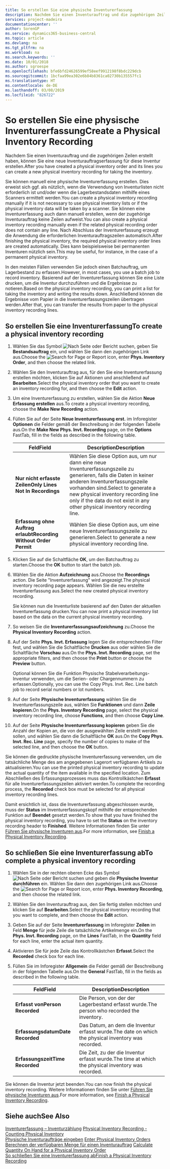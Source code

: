```yaml
---
title: So erstellen Sie eine physische Inventurerfassung
description: Nachdem Sie einen Inventurauftrag und die zugehörigen Zeilen erstellt haben, können Sie eine neue Inventurauftragserfassung für diese Inventur erstellen.
services: project-madeira
documentationcenter: ''
author: SorenGP
ms.service: dynamics365-business-central
ms.topic: article
ms.devlang: na
ms.tgt_pltfrm: na
ms.workload: na
ms.search.keywords: ''
ms.date: 10/01/2018
ms.author: sgroespe
ms.openlocfilehash: bfe6bfd24626599ef58eef9912198f8bdc229dcb
ms.sourcegitcommit: 1bcfaa99ea302e6b84b8361ca02730b135557fc1
ms.translationtype: HT
ms.contentlocale: de-DE
ms.lasthandoff: 03/08/2019
ms.locfileid: "826722"
---
```

# <a name="create-a-physical-inventory-recording"></a><span data-ttu-id="b4017-103">So erstellen Sie eine physische Inventurerfassung</span><span class="sxs-lookup"><span data-stu-id="b4017-103">Create a Physical Inventory Recording</span></span>
<span data-ttu-id="b4017-104">Nachdem Sie einen Inventurauftrag und die zugehörigen Zeilen erstellt haben, können Sie eine neue Inventurauftragserfassung für diese Inventur erstellen.</span><span class="sxs-lookup"><span data-stu-id="b4017-104">After you have created a physical inventory order and its lines you can create a new physical inventory recording for taking the inventory.</span></span>  

<span data-ttu-id="b4017-105">Sie können manuell eine physische Inventurerfassung erstellen. Dies erweist sich ggf. als nützlich, wenn die Verwendung von Inventurlisten nicht erforderlich ist und/oder wenn die Lagerbestandsdaten mithilfe eines Scanners ermittelt werden.</span><span class="sxs-lookup"><span data-stu-id="b4017-105">You can create a physical inventory recording manually if it is not necessary to use physical inventory lists or if the physical inventory data will be taken by a scanner.</span></span> <span data-ttu-id="b4017-106">Sie können eine Inventurerfassung auch dann manuell erstellen, wenn der zugehörige Inventurauftrag keine Zeilen aufweist.</span><span class="sxs-lookup"><span data-stu-id="b4017-106">You can also create a physical inventory recording manually even if the related physical recording order does not contain any line.</span></span> <span data-ttu-id="b4017-107">Nach Abschluss der Inventurerfassung erzeugt die Anwendung die erforderlichen Inventurauftragszeilen automatisch.</span><span class="sxs-lookup"><span data-stu-id="b4017-107">After finishing the physical inventory, the required physical inventory order lines are created automatically.</span></span> <span data-ttu-id="b4017-108">Dies kann beispielsweise bei permanenten Inventuren nützlich sein.</span><span class="sxs-lookup"><span data-stu-id="b4017-108">This may be useful, for instance, in the case of a permanent physical inventory.</span></span>  

<span data-ttu-id="b4017-109">In den meisten Fällen verwenden Sie jedoch einen Batchauftrag, um Lagerbestand zu erfassen.</span><span class="sxs-lookup"><span data-stu-id="b4017-109">However, in most cases, you use a batch job to record inventory.</span></span> <span data-ttu-id="b4017-110">Basierend auf der Inventurerfassung können Sie eine Liste drucken, um die Inventur durchzuführen und die Ergebnisse zu notieren.</span><span class="sxs-lookup"><span data-stu-id="b4017-110">Based on the physical inventory recording, you can print a list for taking the inventory and writing the results down.</span></span> <span data-ttu-id="b4017-111">Anschließend können die Ergebnisse vom Papier in die Inventurerfassungszeilen übertragen werden.</span><span class="sxs-lookup"><span data-stu-id="b4017-111">After that, you can transfer the results from paper to the physical inventory recording lines.</span></span>  

## <a name="to-create-a-physical-inventory-recording"></a><span data-ttu-id="b4017-112">So erstellen Sie eine Inventurerfassung</span><span class="sxs-lookup"><span data-stu-id="b4017-112">To create a physical inventory recording</span></span>  

1.  <span data-ttu-id="b4017-113">Wählen Sie das Symbol ![Nach Seite oder Bericht suchen](../../media/ui-search/search_small.png "Symbol „Nach Seite oder Bericht suchen”"), geben Sie **Bestandsauftrag** ein, und wählen Sie dann den zugehörigen Link aus.</span><span class="sxs-lookup"><span data-stu-id="b4017-113">Choose the ![Search for Page or Report](../../media/ui-search/search_small.png "Search for Page or Report icon") icon, enter **Phys. Inventory Order**, and then choose the related link.</span></span>  
2.  <span data-ttu-id="b4017-114">Wählen Sie den Inventurauftrag aus, für den Sie eine Inventurerfassung erstellen möchten, klicken Sie auf Aktionen und anschließend auf **Bearbeiten**.</span><span class="sxs-lookup"><span data-stu-id="b4017-114">Select the physical inventory order that you want to create an inventory recording for, and then choose the **Edit** action.</span></span>  
3.  <span data-ttu-id="b4017-115">Um eine Inventurerfassung zu erstellen, wählen Sie die Aktion **Neue Erfassung erstellen** aus.</span><span class="sxs-lookup"><span data-stu-id="b4017-115">To create a physical inventory recording, choose the **Make New Recording** action.</span></span>  
4.  <span data-ttu-id="b4017-116">Füllen Sie auf der Seite **Neue Inventurerfassung erst.** im Inforegister **Optionen** die Felder gemäß der Beschreibung in der folgenden Tabelle aus.</span><span class="sxs-lookup"><span data-stu-id="b4017-116">On the **Make New Phys. Invt. Recording** page, on the **Options** FastTab, fill in the fields as described in the following table.</span></span>  

    |<span data-ttu-id="b4017-117">Feld</span><span class="sxs-lookup"><span data-stu-id="b4017-117">Field</span></span>|<span data-ttu-id="b4017-118">Description</span><span class="sxs-lookup"><span data-stu-id="b4017-118">Description</span></span>|  
    |---------------------------------|---------------------------------------|  
    |<span data-ttu-id="b4017-119">**Nur nicht erfasste Zeilen**</span><span class="sxs-lookup"><span data-stu-id="b4017-119">**Only Lines Not In Recordings**</span></span>|<span data-ttu-id="b4017-120">Wählen Sie diese Option aus, um nur dann eine neue Inventurerfassungszeile zu generieren, falls die Daten in keiner anderen Inventurerfassungszeile vorhanden sind.</span><span class="sxs-lookup"><span data-stu-id="b4017-120">Select to generate a new physical inventory recording line only if the data do not exist in any other physical inventory recording line.</span></span>|  
    |<span data-ttu-id="b4017-121">**Erfassung ohne Auftrag erlaubt**</span><span class="sxs-lookup"><span data-stu-id="b4017-121">**Recording Without Order Permit**</span></span>|<span data-ttu-id="b4017-122">Wählen Sie diese Option aus, um eine neue Inventurerfassungszeile zu generieren.</span><span class="sxs-lookup"><span data-stu-id="b4017-122">Select to generate a new physical inventory recording line.</span></span>|  

5.  <span data-ttu-id="b4017-123">Klicken Sie auf die Schaltfläche **OK**, um den Batchauftrag zu starten.</span><span class="sxs-lookup"><span data-stu-id="b4017-123">Choose the **OK** button to start the batch job.</span></span>  
6.  <span data-ttu-id="b4017-124">Wählen Sie die Aktion **Aufzeichnung** aus.</span><span class="sxs-lookup"><span data-stu-id="b4017-124">Choose the **Recordings** action.</span></span> <span data-ttu-id="b4017-125">Die Seite "Inventurerfassung" wird angezeigt.</span><span class="sxs-lookup"><span data-stu-id="b4017-125">The physical inventory recording page appears.</span></span> <span data-ttu-id="b4017-126">Wählen Sie die neu erstellte Inventurerfassung aus.</span><span class="sxs-lookup"><span data-stu-id="b4017-126">Select the new created physical inventory recording.</span></span>  

    <span data-ttu-id="b4017-127">Sie können nun die Inventurliste basierend auf den Daten der aktuellen Inventurerfassung drucken.</span><span class="sxs-lookup"><span data-stu-id="b4017-127">You can now print a physical inventory list based on the data on the current physical inventory recording.</span></span>  

7.  <span data-ttu-id="b4017-128">So weisen Sie die **Inventurerfassungsaufzeichnung** zu.</span><span class="sxs-lookup"><span data-stu-id="b4017-128">Choose the **Physical Inventory Recording** action.</span></span>  
8.  <span data-ttu-id="b4017-129">Auf der Seite **Phys. Invt. Erfassung** legen Sie die entsprechenden Filter fest, und wählen Sie die Schaltfläche **Drucken** aus oder wählen Sie die Schaltfläche **Vorschau** aus.</span><span class="sxs-lookup"><span data-stu-id="b4017-129">On the **Phys. Invt. Recording** page, set the appropriate filters, and then choose the **Print** button or choose the **Preview** button.</span></span>  

    <span data-ttu-id="b4017-130">Optional können Sie die Funktion Physische Stabelverarbeitungs-Inventur verwenden, um die Serien- oder Chargennummern zu erfassen.</span><span class="sxs-lookup"><span data-stu-id="b4017-130">Optionally, you can use the Copy Phys. Invt. Rec. Line batch job to record serial numbers or lot numbers.</span></span>  

9. <span data-ttu-id="b4017-131">Auf der Seite **Physische Inventurerfassung** wählen Sie die Inventurerfassungszeile aus, wählen Sie **Funktionen** und dann **Zeile kopieren**.</span><span class="sxs-lookup"><span data-stu-id="b4017-131">On the **Phys. Inventory Recording** page, select the physical inventory recording line, choose **Functions**, and then choose **Copy Line**.</span></span>  
10. <span data-ttu-id="b4017-132">Auf der Seite **Physische Inventurerfassung kopieren** geben Sie die Anzahl der Kopien an, die von der ausgewählten Zeile erstellt werden sollen, und wählen Sie dann die Schaltfläche **OK** aus.</span><span class="sxs-lookup"><span data-stu-id="b4017-132">On the **Copy Phys. Invt. Rec. Line** page, specify the number of copies to make of the selected line, and then choose the **OK** button.</span></span>  

<span data-ttu-id="b4017-133">Sie können die gedruckte physische Inventurerfassung verwenden, um die tatsächliche Menge des am angegebenen Lagerort verfügbaren Artikels zu aktualisieren.</span><span class="sxs-lookup"><span data-stu-id="b4017-133">You can use the printed physical inventory recording to update the actual quantity of the item available in the specified location.</span></span> <span data-ttu-id="b4017-134">Zum Abschließen des Erfassungsprozesses muss das Kontrollkästchen **Erfasst** für alle Inventurerfassungszeilen aktiviert werden.</span><span class="sxs-lookup"><span data-stu-id="b4017-134">To complete the recording process, the **Recorded** check box must be selected for all physical inventory recording lines.</span></span>  

<span data-ttu-id="b4017-135">Damit ersichtlich ist, dass die Inventurerfassung abgeschlossen wurde, muss der **Status** im Inventurerfassungskopf mithilfe der entsprechenden Funktion auf **Beendet** gesetzt werden.</span><span class="sxs-lookup"><span data-stu-id="b4017-135">To show that you have finished the physical inventory recording, you have to set the **Status** on the inventory recording header to **Finished**.</span></span> <span data-ttu-id="b4017-136">Weitere Informationen finden Sie unter [Führen Sie physische Inventuren aus](how-to-finish-a-physical-inventory-recording.md).</span><span class="sxs-lookup"><span data-stu-id="b4017-136">For more information, see [Finish a Physical Inventory Recording](how-to-finish-a-physical-inventory-recording.md).</span></span>  

## <a name="to-complete-a-physical-inventory-recording"></a><span data-ttu-id="b4017-137">So schließen Sie eine Inventurerfassung ab</span><span class="sxs-lookup"><span data-stu-id="b4017-137">To complete a physical inventory recording</span></span>  

1.  <span data-ttu-id="b4017-138">Wählen Sie in der rechten oberen Ecke das Symbol ![Nach Seite oder Bericht suchen](../../media/ui-search/search_small.png "Nach Seite oder Bericht suchen") und geben die **Physische Inventur durchführen** ein. Wählen Sie dann den zugehörigen Link aus.</span><span class="sxs-lookup"><span data-stu-id="b4017-138">Choose the ![Search for Page or Report](../../media/ui-search/search_small.png "Search for Page or Report icon") icon, enter **Phys. Inventory Recording**, and then choose the related link.</span></span>  
2.  <span data-ttu-id="b4017-139">Wählen Sie den Inventurauftrag aus, den Sie fertig stellen möchten und klicken Sie auf **Bearbeiten**.</span><span class="sxs-lookup"><span data-stu-id="b4017-139">Select the physical inventory recording that you want to complete, and then choose the **Edit** action.</span></span>  
3.  <span data-ttu-id="b4017-140">Geben Sie auf der Seite **Inventurerfassung** im Inforegister **Zeilen** im Feld **Menge** für jede Zeile die tatsächliche Artikelmenge ein.</span><span class="sxs-lookup"><span data-stu-id="b4017-140">On the **Phys. Invt. Recording** page, on the **Lines** FastTab, in the **Quantity** field for each line, enter the actual item quantity.</span></span>  
4.  <span data-ttu-id="b4017-141">Aktivieren Sie für jede Zeile das Kontrollkästchen **Erfasst**.</span><span class="sxs-lookup"><span data-stu-id="b4017-141">Select the **Recorded** check box for each line.</span></span>  
5.  <span data-ttu-id="b4017-142">Füllen Sie im Inforegister **Allgemein** die Felder gemäß der Beschreibung in der folgenden Tabelle aus.</span><span class="sxs-lookup"><span data-stu-id="b4017-142">On the **General** FastTab, fill in the fields as described in the following table.</span></span>  

    |<span data-ttu-id="b4017-143">Feld</span><span class="sxs-lookup"><span data-stu-id="b4017-143">Field</span></span>|<span data-ttu-id="b4017-144">Description</span><span class="sxs-lookup"><span data-stu-id="b4017-144">Description</span></span>|  
    |---------------------------------|---------------------------------------|  
    |<span data-ttu-id="b4017-145">**Erfasst von**</span><span class="sxs-lookup"><span data-stu-id="b4017-145">**Person Recorded**</span></span>|<span data-ttu-id="b4017-146">Die Person, von der der Lagerbestand erfasst wurde.</span><span class="sxs-lookup"><span data-stu-id="b4017-146">The person who recorded the inventory.</span></span>|  
    |<span data-ttu-id="b4017-147">**Erfassungsdatum**</span><span class="sxs-lookup"><span data-stu-id="b4017-147">**Date Recorded**</span></span>|<span data-ttu-id="b4017-148">Das Datum, an dem die Inventur erfasst wurde.</span><span class="sxs-lookup"><span data-stu-id="b4017-148">The date on which the physical inventory was recorded.</span></span>|  
    |<span data-ttu-id="b4017-149">**Erfassungszeit**</span><span class="sxs-lookup"><span data-stu-id="b4017-149">**Time Recorded**</span></span>|<span data-ttu-id="b4017-150">Die Zeit, zu der die Inventur erfasst wurde.</span><span class="sxs-lookup"><span data-stu-id="b4017-150">The time at which the physical inventory was recorded.</span></span>|  

 <span data-ttu-id="b4017-151">Sie können die Inventur jetzt beenden.</span><span class="sxs-lookup"><span data-stu-id="b4017-151">You can now finish the physical inventory recording.</span></span> <span data-ttu-id="b4017-152">Weitere Informationen finden Sie unter [Führen Sie physische Inventuren aus](how-to-finish-a-physical-inventory-recording.md).</span><span class="sxs-lookup"><span data-stu-id="b4017-152">For more information, see [Finish a Physical Inventory Recording](how-to-finish-a-physical-inventory-recording.md).</span></span>  

## <a name="see-also"></a><span data-ttu-id="b4017-153">Siehe auch</span><span class="sxs-lookup"><span data-stu-id="b4017-153">See Also</span></span>  
 <span data-ttu-id="b4017-154">[Inventurerfassung – Inventurzählung](physical-inventory-recording-counting-physical-inventory.md) </span><span class="sxs-lookup"><span data-stu-id="b4017-154">[Physical Inventory Recording - Counting Physical Inventory](physical-inventory-recording-counting-physical-inventory.md) </span></span>  
 <span data-ttu-id="b4017-155">[Physische Inventuraufträge eingeben](how-to-enter-physical-inventory-orders.md) </span><span class="sxs-lookup"><span data-stu-id="b4017-155">[Enter Physical Inventory Orders](how-to-enter-physical-inventory-orders.md) </span></span>  
 <span data-ttu-id="b4017-156">[Berechnen der verfügbaren Menge für einen Inventurauftrag](how-to-calculate-quantity-on-hand-for-a-physical-inventory-order.md) </span><span class="sxs-lookup"><span data-stu-id="b4017-156">[Calculate Quantity On Hand for a Physical Inventory Order](how-to-calculate-quantity-on-hand-for-a-physical-inventory-order.md) </span></span>  
 [<span data-ttu-id="b4017-157">So schließen Sie eine Inventurerfassung ab</span><span class="sxs-lookup"><span data-stu-id="b4017-157">Finish a Physical Inventory Recording</span></span>](how-to-finish-a-physical-inventory-recording.md)
